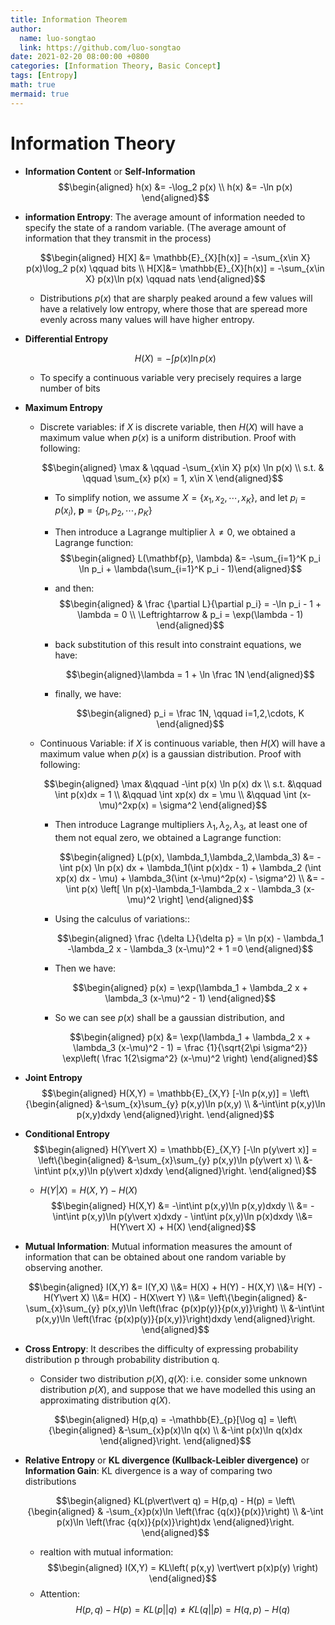 ```yaml
---
title: Information Theorem
author:
  name: luo-songtao
  link: https://github.com/luo-songtao
date: 2021-02-20 08:00:00 +0800
categories: [Information Theory, Basic Concept]
tags: [Entropy]
math: true
mermaid: true
---
```


# Information Theory

- **Information Content** or **Self-Information**
    $$\begin{aligned} h(x) &= -\log_2 p(x) \\ h(x) &= -\ln p(x) \end{aligned}$$
    

- **information Entropy**: The average amount of information needed to specify the  state of a random variable. (The average amount of information that they transmit in the process)

    $$\begin{aligned} H[X] &=  \mathbb{E}_{X}[h(x)] = -\sum_{x\in X} p(x)\log_2 p(x) \qquad bits \\ H[X]&=  \mathbb{E}_{X}[h(x)] = -\sum_{x\in X} p(x)\ln p(x) \qquad nats \end{aligned}$$
    
    - Distributions $p(x)$ that are sharply peaked around a few values will have a relatively low entropy, where those that are speread more evenly across many values will have higher entropy.
    
    
- **Differential Entropy**

    $$H(X) = -\int p(x)\ln p(x)$$
    
    - To specify a continuous variable very precisely requires a large number of bits
    
    
- **Maximum Entropy**
    - Discrete variables: if $X$ is discrete variable, then $H(X)$ will have a maximum value when $p(x)$ is a uniform distribution. Proof with following:
    
        $$\begin{aligned} \max & \qquad -\sum_{x\in X} p(x) \ln p(x) \\ s.t. & \qquad \sum_{x} p(x) = 1, x\in X  \end{aligned}$$
        
        - To simplify notion, we assume $X = \{x_1, x_2, \cdots, x_K\}$, and let $p_i = p(x_i)$, $\mathbf{p} = \{p_1,p_2,\cdots,p_K\}$
        - Then introduce a Lagrange multiplier $\lambda \neq 0$, we obtained a Lagrange function:
            $$\begin{aligned} L(\mathbf{p}, \lambda) &= -\sum_{i=1}^K p_i \ln p_i + \lambda(\sum_{i=1}^K p_i - 1)\end{aligned}$$
        - and then:
           $$\begin{aligned} & \frac {\partial L}{\partial p_i} = -\ln p_i - 1 + \lambda = 0 \\ \Leftrightarrow & p_i = \exp(\lambda - 1) \end{aligned}$$

        - back substitution of this result into constraint equations, we have:

           $$\begin{aligned}\lambda = 1 + \ln \frac 1N \end{aligned}$$

        - finally, we have:

           $$\begin{aligned} p_i = \frac 1N, \qquad i=1,2,\cdots, K \end{aligned}$$
           
    - Continuous Variable: if $X$ is continuous variable, then $H(X)$ will have a maximum value when $p(x)$ is a gaussian distribution. Proof with following:
    
        $$\begin{aligned} \max &\qquad -\int p(x) \ln p(x) dx \\ s.t. &\qquad \int p(x)dx = 1 \\ &\qquad \int xp(x) dx = \mu \\ &\qquad \int (x-\mu)^2xp(x) = \sigma^2 \end{aligned}$$
        
        - Then introduce Lagrange multipliers $\lambda_1,\lambda_2,\lambda_3$, at least one of them not equal zero, we obtained a Lagrange function:
        
            $$\begin{aligned} L(p(x), \lambda_1,\lambda_2,\lambda_3) &= -\int p(x) \ln p(x) dx + \lambda_1(\int p(x)dx - 1) + \lambda_2 (\int xp(x) dx - \mu) + \lambda_3(\int (x-\mu)^2p(x) - \sigma^2) \\ &= -\int p(x) \left[ \ln p(x)-\lambda_1-\lambda_2 x - \lambda_3 (x-\mu)^2 \right] \end{aligned}$$
        
        - Using the calculus of variations::
        
            $$\begin{aligned} \frac {\delta L}{\delta p} = \ln p(x) - \lambda_1 -\lambda_2 x - \lambda_3 (x-\mu)^2 + 1 =0 \end{aligned}$$
            
        - Then we have:
        
            $$\begin{aligned} p(x) = \exp(\lambda_1 + \lambda_2 x + \lambda_3 (x-\mu)^2 - 1) \end{aligned}$$
        
        - So we can see $p(x)$ shall be a gaussian distribution, and 
        
            $$\begin{aligned} p(x) &= \exp(\lambda_1 + \lambda_2 x + \lambda_3 (x-\mu)^2 - 1)  = \frac {1}{\sqrt{2\pi \sigma^2}} \exp\left( \frac 1{2\sigma^2} (x-\mu)^2 \right) \end{aligned}$$
        

- **Joint Entropy**
    $$\begin{aligned} H(X,Y) = \mathbb{E}_{X,Y} [-\ln p(x,y)] = \left\{\begin{aligned} &-\sum_{x}\sum_{y} p(x,y)\ln p(x,y) \\ &-\int\int p(x,y)\ln p(x,y)dxdy \end{aligned}\right.  \end{aligned}$$


- **Conditional Entropy**
    $$\begin{aligned} H(Y\vert X) = \mathbb{E}_{X,Y} [-\ln p(y\vert x)] = \left\{\begin{aligned} &-\sum_{x}\sum_{y} p(x,y)\ln p(y\vert x) \\ &-\int\int p(x,y)\ln p(y\vert x)dxdy \end{aligned}\right.  \end{aligned}$$

    - $H(Y\vert X) = H(X, Y) - H(X)$
        $$\begin{aligned} H(X,Y) &= -\int\int p(x,y)\ln p(x,y)dxdy \\ &= -\int\int p(x,y)\ln p(y\vert x)dxdy  - \int\int p(x,y)\ln p(x)dxdy \\&= H(Y\vert X) + H(X)  \end{aligned}$$


- **Mutual Information**: Mutual information measures the amount of information that can be obtained about one random variable by observing another.

    $$\begin{aligned} I(X,Y) &= I(Y,X) \\&= H(X) + H(Y) - H(X,Y) \\&= H(Y) - H(Y\vert X) \\&= H(X) - H(X\vert Y) \\&= \left\{\begin{aligned} &-\sum_{x}\sum_{y} p(x,y)\ln \left(\frac {p(x)p(y)}{p(x,y)}\right) \\ &-\int\int p(x,y)\ln \left(\frac {p(x)p(y)}{p(x,y)}\right)dxdy \end{aligned}\right. \end{aligned}$$


- **Cross Entropy**: It describes the difficulty of expressing probability distribution p through probability distribution q.

    - Consider two distribution $p(X), q(X)$: i.e. consider some unknown distribution $p(X)$, and suppose that we have modelled this using an approximating distribution $q(X)$.

    $$\begin{aligned} H(p,q) = -\mathbb{E}_{p}[\log q] = \left\{\begin{aligned} &-\sum_{x}p(x)\ln q(x) \\ &-\int p(x)\ln q(x)dx \end{aligned}\right.  \end{aligned}$$


- **Relative Entropy** or **KL divergence (Kullback-Leibler divergence)** or **Information Gain**: KL divergence is a way of comparing two distributions
    
    $$\begin{aligned} KL(p\vert\vert q) = H(p,q) - H(p) = \left\{\begin{aligned} & -\sum_{x}p(x)\ln \left(\frac {q(x)}{p(x)}\right) \\ &-\int p(x)\ln \left(\frac {q(x)}{p(x)}\right)dx \end{aligned}\right. \end{aligned}$$
    - realtion with mutual information:
        $$\begin{aligned} I(X,Y) = KL\left( p(x,y) \vert\vert p(x)p(y) \right) \end{aligned}$$
    - Attention:
        $$H(p,q) - H(p) = KL(p\vert\vert q) \neq KL(q\vert\vert p) = H(q,p) - H(q)$$



